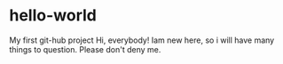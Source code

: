 # hello-world
My first git-hub project
Hi, everybody! Iam new here, so i will have many things to question. Please don't deny me.
